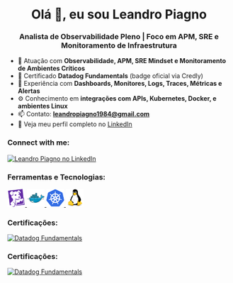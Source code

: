 <h1 align="center">Olá 👋, eu sou Leandro Piagno</h1>
<h3 align="center">Analista de Observabilidade Pleno | Foco em APM, SRE e Monitoramento de Infraestrutura</h3>

- 🔭 Atuação com **Observabilidade, APM, SRE Mindset e Monitoramento de Ambientes Críticos**
- 🧠 Certificado **Datadog Fundamentals** (badge oficial via Credly)
- 📡 Experiência com **Dashboards, Monitores, Logs, Traces, Métricas e Alertas**
- ⚙️ Conhecimento em **integrações com APIs, Kubernetes, Docker, e ambientes Linux**
- 📫 Contato: **leandropiagno1984@gmail.com**
- 🔗 Veja meu perfil completo no [LinkedIn](https://www.linkedin.com/in/leandro-piagno/)

<h3 align="left">Connect with me:</h3>
<p align="left">
  <a href="https://www.linkedin.com/in/leandro-piagno/" target="blank">
    <img align="center" src="https://raw.githubusercontent.com/rahuldkjain/github-profile-readme-generator/master/src/images/icons/Social/linked-in-alt.svg" alt="Leandro Piagno no LinkedIn" height="30" width="40" />
  </a>
</p>

<h3 align="left">Ferramentas e Tecnologias:</h3>
<p align="left">
  <a href="https://www.datadoghq.com/" target="_blank" rel="noreferrer">
    <img src="https://raw.githubusercontent.com/devicons/devicon/master/icons/datadog/datadog-original.svg" alt="Datadog" width="40" height="40"/>
  </a>
  <a href="https://www.docker.com/" target="_blank" rel="noreferrer">
    <img src="https://raw.githubusercontent.com/devicons/devicon/master/icons/docker/docker-original.svg" alt="Docker" width="40" height="40"/>
  </a>
  <a href="https://kubernetes.io/" target="_blank" rel="noreferrer">
    <img src="https://raw.githubusercontent.com/devicons/devicon/master/icons/kubernetes/kubernetes-plain.svg" alt="Kubernetes" width="40" height="40"/>
  </a>
  <a href="https://www.linux.org/" target="_blank" rel="noreferrer">
    <img src="https://raw.githubusercontent.com/devicons/devicon/master/icons/linux/linux-original.svg" alt="Linux" width="40" height="40"/>
  </a>
</p>

<h3 align="left">Certificações:</h3>
<p align="left">
  <a href="https://www.credly.com/badges/SEU-LINK-AQUI" target="_blank">
    <img src="https://images.credly.com/size/340x340/images/2b046f3c-9853-4f55-a66c-c6b62b5fe871/image.png" alt="Datadog Fundamentals" width="120"/>
  </a>
</p>

<!-- Badge opcional -->
<h3 align="left">Certificações:</h3>
<p align="left">
  <a href="https://www.credly.com/badges/SEU-LINK-AQUI" target="_blank">
    <img src="https://images.credly.com/size/340x340/images/2b046f3c-9853-4f55-a66c-c6b62b5fe871/image.png" alt="Datadog Fundamentals" width="120"/>
  </a>
</p>


